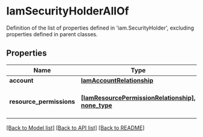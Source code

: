 # IamSecurityHolderAllOf

Definition of the list of properties defined in 'iam.SecurityHolder', excluding properties defined in parent classes.
## Properties
Name | Type | Description | Notes
------------ | ------------- | ------------- | -------------
**account** | [**IamAccountRelationship**](IamAccountRelationship.md) |  | [optional] 
**resource_permissions** | [**[IamResourcePermissionRelationship], none_type**](IamResourcePermissionRelationship.md) | An array of relationships to iamResourcePermission resources. | [optional] [readonly] 

[[Back to Model list]](../README.md#documentation-for-models) [[Back to API list]](../README.md#documentation-for-api-endpoints) [[Back to README]](../README.md)


